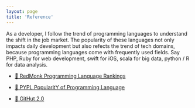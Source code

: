 ```yaml
---
layout: page
title: 'Reference'
---
```



As a developer, I follow the trend of programming languages to understand the shift in the job market. The popularity of these languages not only impacts daily development but also refects the trend of tech domains, because programming languages come with frequently used fields. Say PHP, Ruby for web development, swift for iOS, scala for big data, python / R for data analysis.

- [:trident: RedMonk Programming Language Rankings](https://redmonk.com/sogrady)

- [:trident: PYPL PopularitY of Programming Language](http://pypl.github.io/PYPL.html)

- [:trident: GitHut 2.0](https://madnight.github.io/githut/#/stars)
